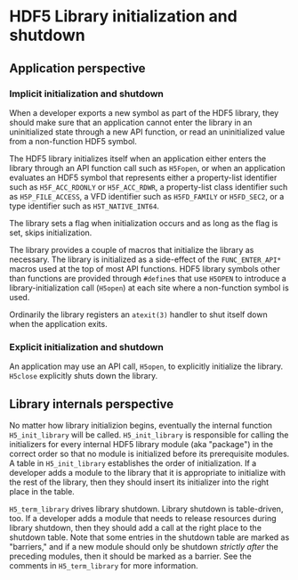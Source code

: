 # HDF5 Library initialization and shutdown

## Application perspective

### Implicit initialization and shutdown

When a developer exports a new symbol as part of the HDF5 library,
they should make sure that an application cannot enter the library in an
uninitialized state through a new API function, or read an uninitialized
value from a non-function HDF5 symbol.

The HDF5 library initializes itself when an application either enters
the library through an API function call such as `H5Fopen`, or when
an application evaluates an HDF5 symbol that represents either a
property-list identifier such as `H5F_ACC_RDONLY` or `H5F_ACC_RDWR`,
a property-list class identifier such as `H5P_FILE_ACCESS`, a VFD
identifier such as `H5FD_FAMILY` or `H5FD_SEC2`, or a type identifier
such as `H5T_NATIVE_INT64`.

The library sets a flag when initialization occurs and as long as the
flag is set, skips initialization.

The library provides a couple of macros that initialize the library
as necessary.  The library is initialized as a side-effect of the
`FUNC_ENTER_API*` macros used at the top of most API functions.  HDF5
library symbols other than functions are provided through `#define`s
that use `H5OPEN` to introduce a library-initialization call (`H5open`)
at each site where a non-function symbol is used.

Ordinarily the library registers an `atexit(3)` handler to shut itself
down when the application exits.

### Explicit initialization and shutdown

An application may use an API call, `H5open`, to explicitly initialize
the library.  `H5close` explicitly shuts down the library.

## Library internals perspective

No matter how library initializion begins, eventually the internal
function `H5_init_library` will be called.  `H5_init_library` is
responsible for calling the initializers for every internal HDF5
library module (aka "package") in the correct order so that no module is
initialized before its prerequisite modules.  A table in `H5_init_library`
establishes the order of initialization.  If a developer adds a
module to the library that it is appropriate to initialize with the rest
of the library, then they should insert its initializer into the right
place in the table.

`H5_term_library` drives library shutdown.  Library shutdown is
table-driven, too.  If a developer adds a module that needs to release
resources during library shutdown, then they should add a call at the
right place to the shutdown table.  Note that some entries in the shutdown
table are marked as "barriers," and if a new module should only be
shutdown *strictly after* the preceding modules, then it should be marked
as a barrier.  See the comments in `H5_term_library` for more information.
